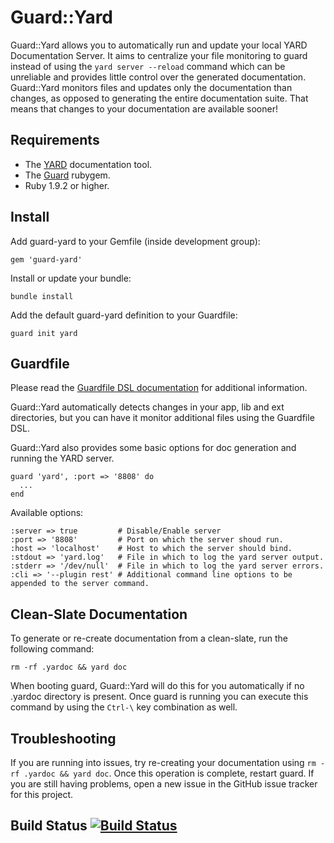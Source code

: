 # Guard::Yard

Guard::Yard allows you to automatically run and update your local YARD Documentation Server. It aims to centralize your file monitoring to guard instead of using the `yard server --reload` command which can be unreliable and provides little control over the generated documentation. Guard::Yard monitors files and updates only the documentation than changes, as opposed to generating the entire documentation suite. That means that changes to your documentation are available sooner!

## Requirements

* The [YARD](http://yardoc.org) documentation tool.
* The [Guard](https://github.com/guard/guard) rubygem.
* Ruby 1.9.2 or higher.

## Install

Add guard-yard to your Gemfile (inside development group):

    gem 'guard-yard'

Install or update your bundle:

    bundle install

Add the default guard-yard definition to your Guardfile:

    guard init yard

## Guardfile

Please read the [Guardfile DSL documentation](https://github.com/guard/guard#readme) for additional information.

Guard::Yard automatically detects changes in your app, lib and ext directories, but you can have it monitor additional files using the Guardfile DSL.

Guard::Yard also provides some basic options for doc generation and running the YARD server.

    guard 'yard', :port => '8808' do
      ...
    end

Available options:

    :server => true         # Disable/Enable server
    :port => '8808'         # Port on which the server shoud run.
    :host => 'localhost'    # Host to which the server should bind.
    :stdout => 'yard.log'   # File in which to log the yard server output.
    :stderr => '/dev/null'  # File in which to log the yard server errors.
    :cli => '--plugin rest' # Additional command line options to be appended to the server command.

## Clean-Slate Documentation

To generate or re-create documentation from a clean-slate, run the following command:

    rm -rf .yardoc && yard doc

When booting guard, Guard::Yard will do this for you automatically if no .yardoc directory is present. Once guard is running you can execute this command by using the `Ctrl-\` key combination as well.


## Troubleshooting

If you are running into issues, try re-creating your documentation using `rm -rf .yardoc && yard doc`. Once this operation is complete, restart guard. If you are still having problems, open a new issue in the GitHub issue tracker for this project.

## Build Status [![Build Status](https://app.travis-ci.com/panthomakos/guard-yard.svg?branch=master)](https://secure.travis-ci.org/panthomakos/guard-yard.svg?branch=master)
